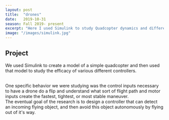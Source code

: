 ```yaml
---
layout: post
title:  "drones"
date:   2019-10-31
season: Fall 2019- present
excerpt: "Here I used Simulink to study Quadcopter dynamics and different controller designs"
image: "/images/simulink.jpg"
---
```


## Project
 We used Simulink to create a model of a simple quadcopter and then used that model to study the efficacy of various different controllers.

<br>
One specific behavior we were studying was the control inputs necessary to have a drone do a flip and understand what sort of flight path and motor inputs create the fastest, tightest, or most stable maneuver.
<br>
The eventual goal of the research is to design a controller that can detect an incoming flying object, and then avoid this object autonomously by flying out of it's way.
